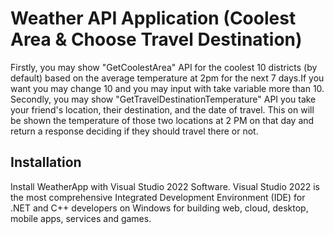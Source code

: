 
# Weather API Application (Coolest Area & Choose Travel Destination)

Firstly, you may show "GetCoolestArea" API for the coolest 10 districts (by default) based on the average temperature at 2pm for the next 7 days.If you want you may change 10 and you may input with take variable more than 10.  
Secondly, you may show "GetTravelDestinationTemperature" API you take your friend's location, their destination, and the date of travel. This on will be shown the temperature of those two locations at 2 PM on that day and return a response deciding if they should travel there or not.

## Installation

Install WeatherApp with Visual Studio 2022 Software.
Visual Studio 2022 is the most comprehensive Integrated Development Environment (IDE) for .NET and C++ developers on Windows for building web, cloud, desktop, mobile apps, services and games.
